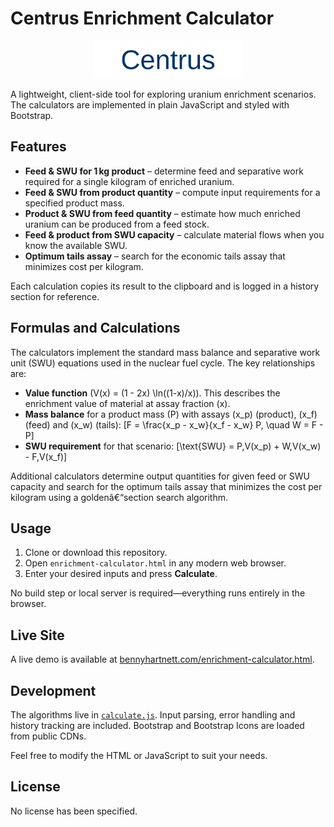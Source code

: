 # Centrus Enrichment Calculator

<p align="center">
  <img src="assets/centrus-logo.svg" alt="Centrus Energy Logo" width="240"/>
</p>

A lightweight, client-side tool for exploring uranium enrichment scenarios. The calculators are implemented in plain JavaScript and styled with Bootstrap.

## Features
- **Feed & SWU for 1 kg product** – determine feed and separative work required for a single kilogram of enriched uranium.
- **Feed & SWU from product quantity** – compute input requirements for a specified product mass.
- **Product & SWU from feed quantity** – estimate how much enriched uranium can be produced from a feed stock.
- **Feed & product from SWU capacity** – calculate material flows when you know the available SWU.
- **Optimum tails assay** – search for the economic tails assay that minimizes cost per kilogram.

Each calculation copies its result to the clipboard and is logged in a history section for reference.

## Formulas and Calculations
The calculators implement the standard mass balance and separative work unit (SWU) equations used in the
nuclear fuel cycle. The key relationships are:

- **Value function** \(V(x) = (1 - 2x) \ln((1-x)/x)\). This describes the enrichment value of material at assay fraction \(x\).
- **Mass balance** for a product mass \(P\) with assays \(x_p\) (product), \(x_f\) (feed) and \(x_w\) (tails):
  \[F = \frac{x_p - x_w}{x_f - x_w} P, \quad W = F - P\]
- **SWU requirement** for that scenario:
  \[\text{SWU} = P\,V(x_p) + W\,V(x_w) - F\,V(x_f)\]

Additional calculators determine output quantities for given feed or SWU capacity and search for the optimum
tails assay that minimizes the cost per kilogram using a goldenâ€“section search algorithm.

## Usage
1. Clone or download this repository.
2. Open `enrichment-calculator.html` in any modern web browser.
3. Enter your desired inputs and press **Calculate**.

No build step or local server is required—everything runs entirely in the browser.

## Live Site
A live demo is available at [bennyhartnett.com/enrichment-calculator.html](https://bennyhartnett.com/enrichment-calculator.html).

## Development
The algorithms live in [`calculate.js`](calculate.js). Input parsing, error handling and history tracking are included. Bootstrap and Bootstrap Icons are loaded from public CDNs.

Feel free to modify the HTML or JavaScript to suit your needs.

## License
No license has been specified.

